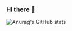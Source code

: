 ### Hi there 👋
![Anurag's GitHub stats](https://github-readme-stats.vercel.app/api?username=linkyouhj&hide_title=true&show_icons=true&include_all_commits=true&disable_animations=true&theme=vue)
<!--
**linkyouhj/linkyouhj** is a ✨ _special_ ✨ repository because its `README.md` (this file) appears on your GitHub profile.

Here are some ideas to get you started:

- 🔭 I’m currently working on ...
- 🌱 I’m currently learning ...
- 👯 I’m looking to collaborate on ...
- 🤔 I’m looking for help with ...
- 💬 Ask me about ...
- 📫 How to reach me: ...
- 😄 Pronouns: ...
- ⚡ Fun fact: ...
-->
